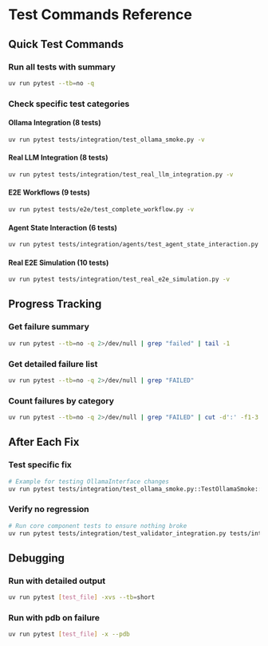 # Test Commands Reference

## Quick Test Commands

### Run all tests with summary
```bash
uv run pytest --tb=no -q
```

### Check specific test categories

#### Ollama Integration (8 tests)
```bash
uv run pytest tests/integration/test_ollama_smoke.py -v
```

#### Real LLM Integration (8 tests)
```bash
uv run pytest tests/integration/test_real_llm_integration.py -v
```

#### E2E Workflows (9 tests)
```bash
uv run pytest tests/e2e/test_complete_workflow.py -v
```

#### Agent State Interaction (6 tests)
```bash
uv run pytest tests/integration/agents/test_agent_state_interaction.py -v
```

#### Real E2E Simulation (10 tests)
```bash
uv run pytest tests/integration/test_real_e2e_simulation.py -v
```

## Progress Tracking

### Get failure summary
```bash
uv run pytest --tb=no -q 2>/dev/null | grep "failed" | tail -1
```

### Get detailed failure list
```bash
uv run pytest --tb=no -q 2>/dev/null | grep "FAILED"
```

### Count failures by category
```bash
uv run pytest --tb=no -q 2>/dev/null | grep "FAILED" | cut -d':' -f1-3 | cut -d'/' -f2- | sort | uniq -c | sort -nr
```

## After Each Fix

### Test specific fix
```bash
# Example for testing OllamaInterface changes
uv run pytest tests/integration/test_ollama_smoke.py::TestOllamaSmoke::test_ollama_connection -xvs
```

### Verify no regression
```bash
# Run core component tests to ensure nothing broke
uv run pytest tests/integration/test_validator_integration.py tests/integration/test_agent_registry_integration.py tests/integration/test_game_engine_integration.py tests/integration/test_state_manager_integration.py -v
```

## Debugging

### Run with detailed output
```bash
uv run pytest [test_file] -xvs --tb=short
```

### Run with pdb on failure
```bash
uv run pytest [test_file] -x --pdb
```